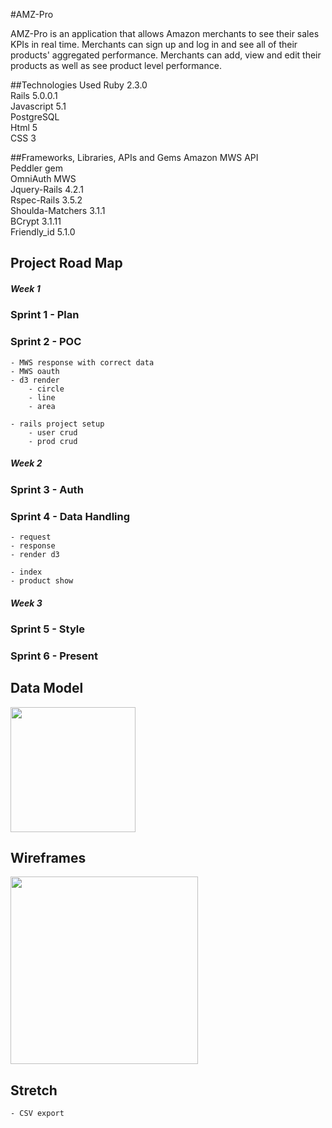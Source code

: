 #AMZ-Pro

AMZ-Pro is an application that allows Amazon merchants to see their sales KPIs in real time. Merchants can sign up and log in and see all of their products' aggregated performance. Merchants can add, view and edit their products as well as see product level performance.

##Technologies Used
Ruby 2.3.0 <br>
Rails 5.0.0.1 <br>
Javascript 5.1 <br>
PostgreSQL <br>
Html 5 <br>
CSS 3 <br>

##Frameworks, Libraries, APIs and Gems
Amazon MWS API <br>
Peddler gem <br>
OmniAuth MWS <br>
Jquery-Rails 4.2.1<br>
Rspec-Rails 3.5.2<br>
Shoulda-Matchers 3.1.1<br>
BCrypt 3.1.11<br>
Friendly_id 5.1.0<br>

## Project Road Map

##### Week 1

### Sprint 1 - Plan

### Sprint 2 - POC
	- MWS response with correct data
	- MWS oauth
	- d3 render
		- circle
		- line
		- area
	
	- rails project setup
		- user crud
		- prod crud

##### Week 2

### Sprint 3 - Auth

### Sprint 4 - Data Handling
	- request
	- response
	- render d3

	- index
	- product show

##### Week 3

### Sprint 5 - Style

### Sprint 6 - Present

## Data Model
<img src='http://i.imgur.com/cbwZ7fK.png' height='200'>

## Wireframes
<img src='http://i.imgur.com/rW05xDD.jpg' height='300'>


## Stretch
	- CSV export